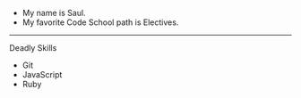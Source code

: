 - My name is Saul.
- My favorite Code School path is Electives.

---

Deadly Skills
* Git
* JavaScript
* Ruby

